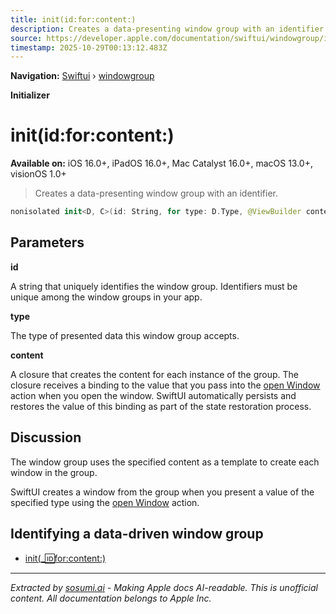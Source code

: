 ```yaml
---
title: init(id:for:content:)
description: Creates a data-presenting window group with an identifier.
source: https://developer.apple.com/documentation/swiftui/windowgroup/init(id:for:content:)
timestamp: 2025-10-29T00:13:12.483Z
---
```


**Navigation:** [Swiftui](/documentation/swiftui) › [windowgroup](/documentation/swiftui/windowgroup)

**Initializer**

# init(id:for:content:)

**Available on:** iOS 16.0+, iPadOS 16.0+, Mac Catalyst 16.0+, macOS 13.0+, visionOS 1.0+

> Creates a data-presenting window group with an identifier.

```swift
nonisolated init<D, C>(id: String, for type: D.Type, @ViewBuilder content: @escaping (Binding<D?>) -> C) where Content == PresentedWindowContent<D, C>, D : Decodable, D : Encodable, D : Hashable, C : View
```

## Parameters

**id**

A string that uniquely identifies the window group. Identifiers must be unique among the window groups in your app.



**type**

The type of presented data this window group accepts.



**content**

A closure that creates the content for each instance of the group. The closure receives a binding to the value that you pass into the [open Window](/documentation/swiftui/environmentvalues/openwindow) action when you open the window. SwiftUI automatically persists and restores the value of this binding as part of the state restoration process.



## Discussion

The window group uses the specified content as a template to create each window in the group.

SwiftUI creates a window from the group when you present a value of the specified type using the [open Window](/documentation/swiftui/environmentvalues/openwindow) action.

## Identifying a data-driven window group

- [init(_:id:for:content:)](/documentation/swiftui/windowgroup/init(_:id:for:content:))

---

*Extracted by [sosumi.ai](https://sosumi.ai) - Making Apple docs AI-readable.*
*This is unofficial content. All documentation belongs to Apple Inc.*
